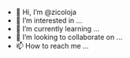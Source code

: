 - 👋 Hi, I’m @zicoloja
- 👀 I’m interested in ...
- 🌱 I’m currently learning ...
- 💞️ I’m looking to collaborate on ...
- 📫 How to reach me ...

<!---
zicoloja/zicoloja is a ✨ special ✨ repository because its `README.md` (this file) appears on your GitHub profile.
You can click the Preview link to take a look at your changes.
--->
